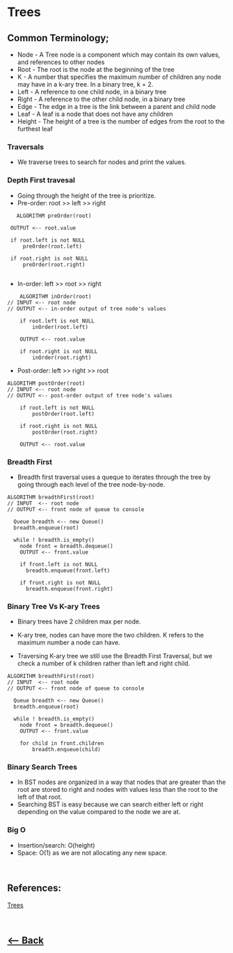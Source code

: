 # Trees
## Common Terminology;
* Node - A Tree node is a component which may contain its own values, and references to other nodes
* Root - The root is the node at the beginning of the tree
* K - A number that specifies the maximum number of children any node may have in a k-ary tree. In a binary tree, k = 2.
* Left - A reference to one child node, in a binary tree
* Right - A reference to the other child node, in a binary tree
* Edge - The edge in a tree is the link between a parent and child node
* Leaf - A leaf is a node that does not have any children
* Height - The height of a tree is the number of edges from the root to the furthest leaf

### Traversals
* We traverse trees to search for nodes and print the values.

### Depth First travesal
* Going through the height of the tree is prioritize.
* Pre-order: root >> left >> right
 ```
    ALGORITHM preOrder(root)

  OUTPUT <-- root.value

  if root.left is not NULL
      preOrder(root.left)

  if root.right is not NULL
      preOrder(root.right)
      
```

* In-order: left >> root >> right
```
    ALGORITHM inOrder(root)
// INPUT <-- root node
// OUTPUT <-- in-order output of tree node's values

    if root.left is not NULL
        inOrder(root.left)

    OUTPUT <-- root.value

    if root.right is not NULL
        inOrder(root.right)

```

* Post-order: left >> right >> root
```
ALGORITHM postOrder(root)
// INPUT <-- root node
// OUTPUT <-- post-order output of tree node's values

    if root.left is not NULL
        postOrder(root.left)

    if root.right is not NULL
        postOrder(root.right)

    OUTPUT <-- root.value

```

### Breadth First
* Breadth first traversal uses a queque to iterates through the tree by going through each level of the tree node-by-node.
```
ALGORITHM breadthFirst(root)
// INPUT  <-- root node
// OUTPUT <-- front node of queue to console

  Queue breadth <-- new Queue()
  breadth.enqueue(root)

  while ! breadth.is_empty()
    node front = breadth.dequeue()
    OUTPUT <-- front.value

    if front.left is not NULL
      breadth.enqueue(front.left)

    if front.right is not NULL
      breadth.enqueue(front.right)

```
### Binary Tree Vs K-ary Trees
* Binary trees have 2 children max per node.
* K-ary tree, nodes can have more the two children. K refers to the maximum number a node can have.

* Traversing K-ary tree we still use the Breadth First Traversal, but we check a number of k children rather than left and right child.
```
ALGORITHM breadthFirst(root)
// INPUT  <-- root node
// OUTPUT <-- front node of queue to console

  Queue breadth <-- new Queue()
  breadth.enqueue(root)

  while ! breadth.is_empty()
    node front = breadth.dequeue()
    OUTPUT <-- front.value

    for child in front.children
        breadth.enqueue(child)
 ```
### Binary Search Trees
* In BST nodes are organized in a way that nodes that are greater than the root are stored to right and nodes with values less than the root to the left of that root.
* Searching BST is easy because we can search either left or right depending on the value compared to the node we are at.

### Big O
* Insertion/search: O(height)
* Space: O(1) as we are not allocating any new space.

 <br />

## References:

[Trees](https://codefellows.github.io/common_curriculum/data_structures_and_algorithms/Code_401/class-15/resources/Trees.html)

<br />

## [<-- Back](README.md)